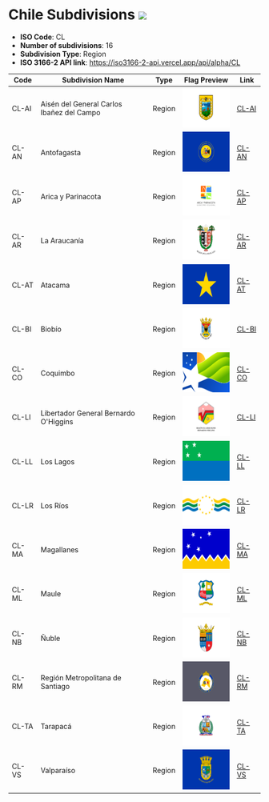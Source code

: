 # Chile Subdivisions ![](https://flagcdn.com/h40/cl.png)

- **ISO Code**: CL
- **Number of subdivisions**: 16
- **Subdivision Type**: Region
- **ISO 3166-2 API link**: https://iso3166-2-api.vercel.app/api/alpha/CL

| Code  | Subdivision Name         | Type | Flag Preview | Link |
|-------|--------------------------|--------------| -------------- |----------|
| CL-AI | Aisén del General Carlos Ibañez del Campo | Region | <img src='https://raw.githubusercontent.com/amckenna41/iso3166-flag-icons/main/iso3166-2-icons/CL/CL-AI.svg' height='80'> | [CL-AI](https://github.com/amckenna41/iso3166-flag-icons/blob/main/iso3166-2-icons/CL/CL-AI.svg) |
| CL-AN | Antofagasta | Region | <img src='https://raw.githubusercontent.com/amckenna41/iso3166-flag-icons/main/iso3166-2-icons/CL/CL-AN.svg' height='80'> | [CL-AN](https://github.com/amckenna41/iso3166-flag-icons/blob/main/iso3166-2-icons/CL/CL-AN.svg) |
| CL-AP | Arica y Parinacota | Region | <img src='https://raw.githubusercontent.com/amckenna41/iso3166-flag-icons/main/iso3166-2-icons/CL/CL-AP.svg' height='80'> | [CL-AP](https://github.com/amckenna41/iso3166-flag-icons/blob/main/iso3166-2-icons/CL/CL-AP.svg) |
| CL-AR | La Araucanía | Region | <img src='https://raw.githubusercontent.com/amckenna41/iso3166-flag-icons/main/iso3166-2-icons/CL/CL-AR.svg' height='80'> | [CL-AR](https://github.com/amckenna41/iso3166-flag-icons/blob/main/iso3166-2-icons/CL/CL-AR.svg) |
| CL-AT | Atacama | Region | <img src='https://raw.githubusercontent.com/amckenna41/iso3166-flag-icons/main/iso3166-2-icons/CL/CL-AT.svg' height='80'> | [CL-AT](https://github.com/amckenna41/iso3166-flag-icons/blob/main/iso3166-2-icons/CL/CL-AT.svg) |
| CL-BI | Biobío | Region | <img src='https://raw.githubusercontent.com/amckenna41/iso3166-flag-icons/main/iso3166-2-icons/CL/CL-BI.svg' height='80'> | [CL-BI](https://github.com/amckenna41/iso3166-flag-icons/blob/main/iso3166-2-icons/CL/CL-BI.svg) |
| CL-CO | Coquimbo | Region | <img src='https://raw.githubusercontent.com/amckenna41/iso3166-flag-icons/main/iso3166-2-icons/CL/CL-CO.svg' height='80'> | [CL-CO](https://github.com/amckenna41/iso3166-flag-icons/blob/main/iso3166-2-icons/CL/CL-CO.svg) |
| CL-LI | Libertador General Bernardo O'Higgins | Region | <img src='https://raw.githubusercontent.com/amckenna41/iso3166-flag-icons/main/iso3166-2-icons/CL/CL-LI.svg' height='80'> | [CL-LI](https://github.com/amckenna41/iso3166-flag-icons/blob/main/iso3166-2-icons/CL/CL-LI.svg) |
| CL-LL | Los Lagos | Region | <img src='https://raw.githubusercontent.com/amckenna41/iso3166-flag-icons/main/iso3166-2-icons/CL/CL-LL.svg' height='80'> | [CL-LL](https://github.com/amckenna41/iso3166-flag-icons/blob/main/iso3166-2-icons/CL/CL-LL.svg) |
| CL-LR | Los Ríos | Region | <img src='https://raw.githubusercontent.com/amckenna41/iso3166-flag-icons/main/iso3166-2-icons/CL/CL-LR.svg' height='80'> | [CL-LR](https://github.com/amckenna41/iso3166-flag-icons/blob/main/iso3166-2-icons/CL/CL-LR.svg) |
| CL-MA | Magallanes | Region | <img src='https://raw.githubusercontent.com/amckenna41/iso3166-flag-icons/main/iso3166-2-icons/CL/CL-MA.svg' height='80'> | [CL-MA](https://github.com/amckenna41/iso3166-flag-icons/blob/main/iso3166-2-icons/CL/CL-MA.svg) |
| CL-ML | Maule | Region | <img src='https://raw.githubusercontent.com/amckenna41/iso3166-flag-icons/main/iso3166-2-icons/CL/CL-ML.svg' height='80'> | [CL-ML](https://github.com/amckenna41/iso3166-flag-icons/blob/main/iso3166-2-icons/CL/CL-ML.svg) |
| CL-NB | Ñuble | Region | <img src='https://raw.githubusercontent.com/amckenna41/iso3166-flag-icons/main/iso3166-2-icons/CL/CL-NB.svg' height='80'> | [CL-NB](https://github.com/amckenna41/iso3166-flag-icons/blob/main/iso3166-2-icons/CL/CL-NB.svg) |
| CL-RM | Región Metropolitana de Santiago | Region | <img src='https://raw.githubusercontent.com/amckenna41/iso3166-flag-icons/main/iso3166-2-icons/CL/CL-RM.svg' height='80'> | [CL-RM](https://github.com/amckenna41/iso3166-flag-icons/blob/main/iso3166-2-icons/CL/CL-RM.svg) |
| CL-TA | Tarapacá | Region | <img src='https://raw.githubusercontent.com/amckenna41/iso3166-flag-icons/main/iso3166-2-icons/CL/CL-TA.svg' height='80'> | [CL-TA](https://github.com/amckenna41/iso3166-flag-icons/blob/main/iso3166-2-icons/CL/CL-TA.svg) |
| CL-VS | Valparaíso | Region | <img src='https://raw.githubusercontent.com/amckenna41/iso3166-flag-icons/main/iso3166-2-icons/CL/CL-VS.svg' height='80'> | [CL-VS](https://github.com/amckenna41/iso3166-flag-icons/blob/main/iso3166-2-icons/CL/CL-VS.svg) |
